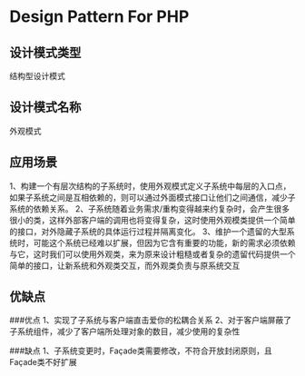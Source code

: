 # Design Pattern For PHP
## 设计模式类型

结构型设计模式

## 设计模式名称

外观模式

## 应用场景

1、构建一个有层次结构的子系统时，使用外观模式定义子系统中每层的入口点，如果子系统之间是互相依赖的，则可以通过外面模式接口让他们之间通信，减少子系统的依赖关系。
2、子系统随着业务需求/重构变得越来约复杂时，会产生很多很小的类，这样外部客户端的调用也将变得复杂，这时使用外观模类提供一个简单的接口，对外隐藏子系统的具体运行过程并隔离变化。
3、维护一个遗留的大型系统时，可能这个系统已经难以扩展，但因为它含有重要的功能，新的需求必须依赖与它，这时我们可以使用外观类，来为原来设计粗糙或者复杂的遗留代码提供一个简单的接口，让新系统和外观类交互，而外观类负责与原系统交互

## 优缺点

###优点
1、实现了子系统与客户端直击爱你的松耦合关系
2、对于客户端屏蔽了子系统组件，减少了客户端所处理对象的数目，减少使用的复杂性

###缺点
1、子系统变更时，Façade类需要修改，不符合开放封闭原则，且Façade类不好扩展
